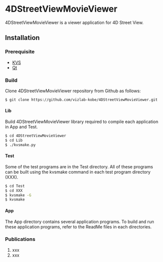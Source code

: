 # 4DStreetViewMovieViewer
4DStreetViewMovieViewer is a viewer application for 4D Street View.

## Installation

### Prerequisite

* [KVS](https://github.com/naohisas/KVS.git)
* [Qt](https://www.qt.io)

### Build
Clone 4DStreetViewMovieViewer repository from Github as follows:

```bash
$ git clone https://github.com/vizlab-kobe/4DStreetViewMovieViewer.git
```

#### Lib
Build 4DStreetViewMovieViewer library required to compile each application in App and Test.

```bash
$ cd 4DStreetViewMovieViewer
$ cd Lib
$ ./kvsmake.py
```

#### Test
Some of the test programs are in the Test directory. All of these programs can be built using the kvsmake command in each test program directory (XXX).

```bash
$ cd Test
$ cd XXX
$ kvsmake -G
$ kvsmake
```

#### App
The App directory contains several application programs. To build and run these application programs, refer to the ReadMe files in each directories.

### Publications
1. xxx
1. xxx
